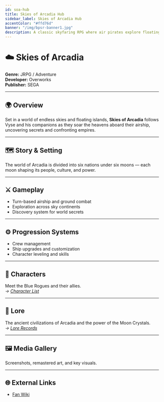```yaml
---
id: soa-hub
title: Skies of Arcadia Hub
sidebar_label: Skies of Arcadia Hub
accentColor: "#ffd76d"
banner: "/img/bpsr-banner1.jpg"
description: A classic skyfaring RPG where air pirates explore floating islands in search of adventure and legend.
---
```


# ☁️ Skies of Arcadia

**Genre:** JRPG / Adventure  
**Developer:** Overworks  
**Publisher:** SEGA  

---

## 🌍 Overview
Set in a world of endless skies and floating islands, **Skies of Arcadia** follows Vyse and his companions as they soar the heavens aboard their airship, uncovering secrets and confronting empires.

---

## 🗺️ Story & Setting
The world of Arcadia is divided into six nations under six moons — each moon shaping its people, culture, and power.

---

## ⚔️ Gameplay
- Turn-based airship and ground combat  
- Exploration across sky continents  
- Discovery system for world secrets  

---

## ⚙️ Progression Systems
- Crew management  
- Ship upgrades and customization  
- Character leveling and skills  

---

## 💫 Characters
Meet the Blue Rogues and their allies.  
*→ [Character List](./characters/)*

---

## 📜 Lore
The ancient civilizations of Arcadia and the power of the Moon Crystals.  
*→ [Lore Records](./lore/)*

---

## 🖼️ Media Gallery
Screenshots, remastered art, and key visuals.  

---

## 🌐 External Links
- [Fan Wiki](https://skiesofarcadia.fandom.com/)
```
